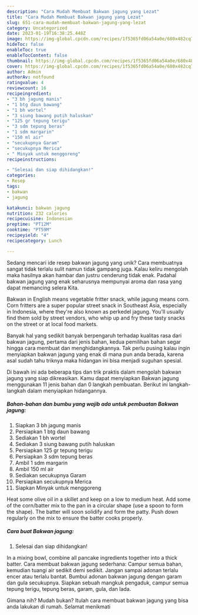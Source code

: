 ```yaml
---
description: "Cara Mudah Membuat Bakwan jagung yang Lezat"
title: "Cara Mudah Membuat Bakwan jagung yang Lezat"
slug: 651-cara-mudah-membuat-bakwan-jagung-yang-lezat
category: Uncategorized
date: 2023-01-19T16:38:25.448Z
image: https://img-global.cpcdn.com/recipes/1f5365fd06a54a0e/680x482cq70/bakwan-jagung-foto-resep-utama.jpg
hideToc: false
enableToc: true
enableTocContent: false
thumbnail: https://img-global.cpcdn.com/recipes/1f5365fd06a54a0e/680x482cq70/bakwan-jagung-foto-resep-utama.jpg
cover: https://img-global.cpcdn.com/recipes/1f5365fd06a54a0e/680x482cq70/bakwan-jagung-foto-resep-utama.jpg
author: Admin
authorAv: notfound
ratingvalue: 4
reviewcount: 16
recipeingredient:
- "3 bh jagung manis"
- "1 btg daun bawang"
- "1 bh wortel"
- "3 siung bawang putih haluskan"
- "125 gr tepung terigu"
- "3 sdm tepung beras"
- "1 sdm margarin"
- "150 ml air"
- "secukupnya Garam"
- "secukupnya Merica"
- " Minyak untuk menggoreng"
recipeinstructions:

- "Selesai dan siap dihidangkan!"
categories:
- Resep
tags:
- bakwan
- jagung

katakunci: bakwan jagung 
nutrition: 232 calories
recipecuisine: Indonesian
preptime: "PT12M"
cooktime: "PT59M"
recipeyield: "4"
recipecategory: Lunch

---
```





Sedang mencari ide resep bakwan jagung yang unik? Cara membuatnya sangat tidak terlalu sulit namun tidak gampang juga. Kalau keliru mengolah maka hasilnya akan hambar dan justru cenderung tidak enak. Padahal bakwan jagung yang enak seharusnya mempunyai aroma dan rasa yang dapat memancing selera Kita.





Bakwan in English means vegetable fritter snack, while jagung means corn. Corn fritters are a super popular street snack in Southeast Asia, especially in Indonesia, where they&#39;re also known as perkedel jagung. You&#39;ll usually find them sold by street vendors, who whip up and fry these tasty snacks on the street or at local food markets.

Banyak hal yang sedikit banyak berpengaruh terhadap kualitas rasa dari bakwan jagung, pertama dari jenis bahan, kedua pemilihan bahan segar hingga cara membuat dan menghidangkannya. Tak perlu pusing kalau ingin menyiapkan bakwan jagung yang enak di mana pun anda berada, karena asal sudah tahu triknya maka hidangan ini bisa menjadi suguhan spesial.






Di bawah ini ada beberapa tips dan trik praktis dalam mengolah bakwan jagung yang siap dikreasikan. Kamu dapat menyiapkan Bakwan jagung menggunakan 11 jenis bahan dan 0 langkah pembuatan. Berikut ini langkah-langkah dalam menyiapkan hidangannya.

<!--inarticleads1-->

##### Bahan-bahan dan bumbu yang wajib ada untuk pembuatan Bakwan jagung:

1. Siapkan 3 bh jagung manis
1. Persiapkan 1 btg daun bawang
1. Sediakan 1 bh wortel
1. Sediakan 3 siung bawang putih haluskan
1. Persiapkan 125 gr tepung terigu
1. Persiapkan 3 sdm tepung beras
1. Ambil 1 sdm margarin
1. Ambil 150 ml air
1. Sediakan secukupnya Garam
1. Persiapkan secukupnya Merica
1. Siapkan  Minyak untuk menggoreng


Heat some olive oil in a skillet and keep on a low to medium heat. Add some of the corn/batter mix to the pan in a circular shape (use a spoon to form the shape). The batter will soon solidify and form the patty. Push down regularly on the mix to ensure the batter cooks properly. 

<!--inarticleads2-->

##### Cara buat Bakwan jagung:


1. Selesai dan siap dihidangkan!

In a mixing bowl, combine all pancake ingredients together into a thick batter. Cara membuat bakwan jagung sederhana: Campur semua bahan, kemudian tuangi air sedikit demi sedikit. Jangan sampai adonan terlalu encer atau terlalu bantat. Bumbui adonan bakwan jagung dengan garam dan gula secukupnya. Siapkan sebuah mangkuk pengaduk, campur semua tepung terigu, tepung beras, garam, gula, dan lada. 

Gimana nih? Mudah bukan? Itulah cara membuat bakwan jagung yang bisa anda lakukan di rumah. Selamat menikmati
